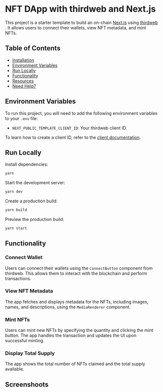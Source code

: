 # NFT DApp with thirdweb and Next.js

This project is a starter template to build an on-chain [Next.js](https://nextjs.org/) using [thirdweb](https://thirdweb.com/) . It allows users to connect their wallets, view NFT metadata, and mint NFTs.

## Table of Contents

- [Installation](#installation)
- [Environment Variables](#environment-variables)
- [Run Locally](#run-locally)
- [Functionality](#functionality)
- [Resources](#resources)
- [Need Help?](#need-help)

## Environment Variables

To run this project, you will need to add the following environment variables to your `.env` file:

- `NEXT_PUBLIC_TEMPLATE_CLIENT_ID`: Your thirdweb client ID.

To learn how to create a client ID, refer to the [client documentation](https://portal.thirdweb.com/typescript/v5/client).

## Run Locally

Install dependencies:

```bash
yarn
```

Start the development server:

```bash
yarn dev
```

Create a production build:

```bash
yarn build
```

Preview the production build:

```bash
yarn start
```

## Functionality

### Connect Wallet

Users can connect their wallets using the `ConnectButton` component from thirdweb. This allows them to interact with the blockchain and perform transactions.

### View NFT Metadata

The app fetches and displays metadata for the NFTs, including images, names, and descriptions, using the `MediaRenderer` component.

### Mint NFTs

Users can mint new NFTs by specifying the quantity and clicking the mint button. The app handles the transaction and updates the UI upon successful minting.

### Display Total Supply

The app shows the total number of NFTs claimed and the total supply available.

## Screenshoots
